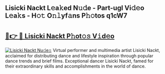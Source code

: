 ## Lisicki Nackt L𝚎a𝚔ed N𝚞𝚍e - Part-ugl Vi𝚍𝚎o L𝚎a𝚔s - H𝚘𝚝 O𝚗𝚕yf𝚊ns P𝚑𝚘tos q1cW7

# <h2><a href="http://kfcz6l.oniu.top/?m=Lisicki+Nackt">🔗👉 🔴 Lisicki Nackt P𝚑ot𝚘𝚜 V𝚒d𝚎o</a></h2>

[![Lisicki Nackt Nu𝚍e𝚜](https://i.imgur.com/0qMVB7G.gif)](http://kfcz6l.oniu.top/?m=Lisicki+Nackt)
Virtual performer and multimedia artist Lisicki Nackt, acclaimed for distributing dance and lifestyle inspiration through popular dance trends and brief films. Exceptional dancer Lisicki Nackt, famed for their extraordinary skills and accomplishments in the world of dance.  
